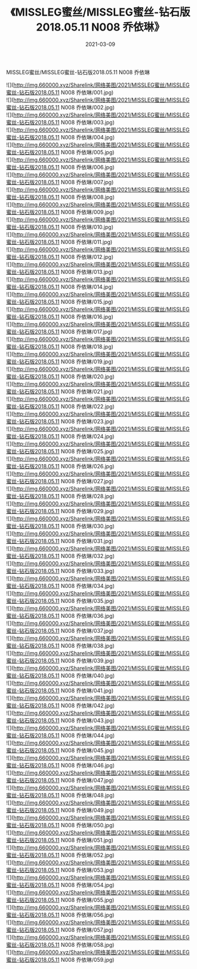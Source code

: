 ﻿---
layout: post
title:  《MISSLEG蜜丝/MISSLEG蜜丝-钻石版2018.05.11 N008 乔依琳》
date:   2021-03-09
img: http://img.660000.xyz/Sharelink/网络美图/2021/MISSLEG蜜丝/MISSLEG蜜丝-钻石版2018.05.11 N008 乔依琳/000.jpg
categories: [美女, 清纯, 唯美]
---

MISSLEG蜜丝/MISSLEG蜜丝-钻石版2018.05.11 N008 乔依琳

 ![](http://img.660000.xyz/Sharelink/网络美图/2021/MISSLEG蜜丝/MISSLEG蜜丝-钻石版2018.05.11 N008 乔依琳/001.jpg) <br>![](http://img.660000.xyz/Sharelink/网络美图/2021/MISSLEG蜜丝/MISSLEG蜜丝-钻石版2018.05.11 N008 乔依琳/002.jpg) <br>![](http://img.660000.xyz/Sharelink/网络美图/2021/MISSLEG蜜丝/MISSLEG蜜丝-钻石版2018.05.11 N008 乔依琳/003.jpg) <br>![](http://img.660000.xyz/Sharelink/网络美图/2021/MISSLEG蜜丝/MISSLEG蜜丝-钻石版2018.05.11 N008 乔依琳/004.jpg) <br>![](http://img.660000.xyz/Sharelink/网络美图/2021/MISSLEG蜜丝/MISSLEG蜜丝-钻石版2018.05.11 N008 乔依琳/005.jpg) <br>![](http://img.660000.xyz/Sharelink/网络美图/2021/MISSLEG蜜丝/MISSLEG蜜丝-钻石版2018.05.11 N008 乔依琳/006.jpg) <br>![](http://img.660000.xyz/Sharelink/网络美图/2021/MISSLEG蜜丝/MISSLEG蜜丝-钻石版2018.05.11 N008 乔依琳/007.jpg) <br>![](http://img.660000.xyz/Sharelink/网络美图/2021/MISSLEG蜜丝/MISSLEG蜜丝-钻石版2018.05.11 N008 乔依琳/008.jpg) <br>![](http://img.660000.xyz/Sharelink/网络美图/2021/MISSLEG蜜丝/MISSLEG蜜丝-钻石版2018.05.11 N008 乔依琳/009.jpg) <br>![](http://img.660000.xyz/Sharelink/网络美图/2021/MISSLEG蜜丝/MISSLEG蜜丝-钻石版2018.05.11 N008 乔依琳/010.jpg) <br>![](http://img.660000.xyz/Sharelink/网络美图/2021/MISSLEG蜜丝/MISSLEG蜜丝-钻石版2018.05.11 N008 乔依琳/011.jpg) <br>![](http://img.660000.xyz/Sharelink/网络美图/2021/MISSLEG蜜丝/MISSLEG蜜丝-钻石版2018.05.11 N008 乔依琳/012.jpg) <br>![](http://img.660000.xyz/Sharelink/网络美图/2021/MISSLEG蜜丝/MISSLEG蜜丝-钻石版2018.05.11 N008 乔依琳/013.jpg) <br>![](http://img.660000.xyz/Sharelink/网络美图/2021/MISSLEG蜜丝/MISSLEG蜜丝-钻石版2018.05.11 N008 乔依琳/014.jpg) <br>![](http://img.660000.xyz/Sharelink/网络美图/2021/MISSLEG蜜丝/MISSLEG蜜丝-钻石版2018.05.11 N008 乔依琳/015.jpg) <br>![](http://img.660000.xyz/Sharelink/网络美图/2021/MISSLEG蜜丝/MISSLEG蜜丝-钻石版2018.05.11 N008 乔依琳/016.jpg) <br>![](http://img.660000.xyz/Sharelink/网络美图/2021/MISSLEG蜜丝/MISSLEG蜜丝-钻石版2018.05.11 N008 乔依琳/017.jpg) <br>![](http://img.660000.xyz/Sharelink/网络美图/2021/MISSLEG蜜丝/MISSLEG蜜丝-钻石版2018.05.11 N008 乔依琳/018.jpg) <br>![](http://img.660000.xyz/Sharelink/网络美图/2021/MISSLEG蜜丝/MISSLEG蜜丝-钻石版2018.05.11 N008 乔依琳/019.jpg) <br>![](http://img.660000.xyz/Sharelink/网络美图/2021/MISSLEG蜜丝/MISSLEG蜜丝-钻石版2018.05.11 N008 乔依琳/020.jpg) <br>![](http://img.660000.xyz/Sharelink/网络美图/2021/MISSLEG蜜丝/MISSLEG蜜丝-钻石版2018.05.11 N008 乔依琳/021.jpg) <br>![](http://img.660000.xyz/Sharelink/网络美图/2021/MISSLEG蜜丝/MISSLEG蜜丝-钻石版2018.05.11 N008 乔依琳/022.jpg) <br>![](http://img.660000.xyz/Sharelink/网络美图/2021/MISSLEG蜜丝/MISSLEG蜜丝-钻石版2018.05.11 N008 乔依琳/023.jpg) <br>![](http://img.660000.xyz/Sharelink/网络美图/2021/MISSLEG蜜丝/MISSLEG蜜丝-钻石版2018.05.11 N008 乔依琳/024.jpg) <br>![](http://img.660000.xyz/Sharelink/网络美图/2021/MISSLEG蜜丝/MISSLEG蜜丝-钻石版2018.05.11 N008 乔依琳/025.jpg) <br>![](http://img.660000.xyz/Sharelink/网络美图/2021/MISSLEG蜜丝/MISSLEG蜜丝-钻石版2018.05.11 N008 乔依琳/026.jpg) <br>![](http://img.660000.xyz/Sharelink/网络美图/2021/MISSLEG蜜丝/MISSLEG蜜丝-钻石版2018.05.11 N008 乔依琳/027.jpg) <br>![](http://img.660000.xyz/Sharelink/网络美图/2021/MISSLEG蜜丝/MISSLEG蜜丝-钻石版2018.05.11 N008 乔依琳/028.jpg) <br>![](http://img.660000.xyz/Sharelink/网络美图/2021/MISSLEG蜜丝/MISSLEG蜜丝-钻石版2018.05.11 N008 乔依琳/029.jpg) <br>![](http://img.660000.xyz/Sharelink/网络美图/2021/MISSLEG蜜丝/MISSLEG蜜丝-钻石版2018.05.11 N008 乔依琳/030.jpg) <br>![](http://img.660000.xyz/Sharelink/网络美图/2021/MISSLEG蜜丝/MISSLEG蜜丝-钻石版2018.05.11 N008 乔依琳/031.jpg) <br>![](http://img.660000.xyz/Sharelink/网络美图/2021/MISSLEG蜜丝/MISSLEG蜜丝-钻石版2018.05.11 N008 乔依琳/032.jpg) <br>![](http://img.660000.xyz/Sharelink/网络美图/2021/MISSLEG蜜丝/MISSLEG蜜丝-钻石版2018.05.11 N008 乔依琳/033.jpg) <br>![](http://img.660000.xyz/Sharelink/网络美图/2021/MISSLEG蜜丝/MISSLEG蜜丝-钻石版2018.05.11 N008 乔依琳/034.jpg) <br>![](http://img.660000.xyz/Sharelink/网络美图/2021/MISSLEG蜜丝/MISSLEG蜜丝-钻石版2018.05.11 N008 乔依琳/035.jpg) <br>![](http://img.660000.xyz/Sharelink/网络美图/2021/MISSLEG蜜丝/MISSLEG蜜丝-钻石版2018.05.11 N008 乔依琳/036.jpg) <br>![](http://img.660000.xyz/Sharelink/网络美图/2021/MISSLEG蜜丝/MISSLEG蜜丝-钻石版2018.05.11 N008 乔依琳/037.jpg) <br>![](http://img.660000.xyz/Sharelink/网络美图/2021/MISSLEG蜜丝/MISSLEG蜜丝-钻石版2018.05.11 N008 乔依琳/038.jpg) <br>![](http://img.660000.xyz/Sharelink/网络美图/2021/MISSLEG蜜丝/MISSLEG蜜丝-钻石版2018.05.11 N008 乔依琳/039.jpg) <br>![](http://img.660000.xyz/Sharelink/网络美图/2021/MISSLEG蜜丝/MISSLEG蜜丝-钻石版2018.05.11 N008 乔依琳/040.jpg) <br>![](http://img.660000.xyz/Sharelink/网络美图/2021/MISSLEG蜜丝/MISSLEG蜜丝-钻石版2018.05.11 N008 乔依琳/041.jpg) <br>![](http://img.660000.xyz/Sharelink/网络美图/2021/MISSLEG蜜丝/MISSLEG蜜丝-钻石版2018.05.11 N008 乔依琳/042.jpg) <br>![](http://img.660000.xyz/Sharelink/网络美图/2021/MISSLEG蜜丝/MISSLEG蜜丝-钻石版2018.05.11 N008 乔依琳/043.jpg) <br>![](http://img.660000.xyz/Sharelink/网络美图/2021/MISSLEG蜜丝/MISSLEG蜜丝-钻石版2018.05.11 N008 乔依琳/044.jpg) <br>![](http://img.660000.xyz/Sharelink/网络美图/2021/MISSLEG蜜丝/MISSLEG蜜丝-钻石版2018.05.11 N008 乔依琳/045.jpg) <br>![](http://img.660000.xyz/Sharelink/网络美图/2021/MISSLEG蜜丝/MISSLEG蜜丝-钻石版2018.05.11 N008 乔依琳/046.jpg) <br>![](http://img.660000.xyz/Sharelink/网络美图/2021/MISSLEG蜜丝/MISSLEG蜜丝-钻石版2018.05.11 N008 乔依琳/047.jpg) <br>![](http://img.660000.xyz/Sharelink/网络美图/2021/MISSLEG蜜丝/MISSLEG蜜丝-钻石版2018.05.11 N008 乔依琳/048.jpg) <br>![](http://img.660000.xyz/Sharelink/网络美图/2021/MISSLEG蜜丝/MISSLEG蜜丝-钻石版2018.05.11 N008 乔依琳/049.jpg) <br>![](http://img.660000.xyz/Sharelink/网络美图/2021/MISSLEG蜜丝/MISSLEG蜜丝-钻石版2018.05.11 N008 乔依琳/050.jpg) <br>![](http://img.660000.xyz/Sharelink/网络美图/2021/MISSLEG蜜丝/MISSLEG蜜丝-钻石版2018.05.11 N008 乔依琳/051.jpg) <br>![](http://img.660000.xyz/Sharelink/网络美图/2021/MISSLEG蜜丝/MISSLEG蜜丝-钻石版2018.05.11 N008 乔依琳/052.jpg) <br>![](http://img.660000.xyz/Sharelink/网络美图/2021/MISSLEG蜜丝/MISSLEG蜜丝-钻石版2018.05.11 N008 乔依琳/053.jpg) <br>![](http://img.660000.xyz/Sharelink/网络美图/2021/MISSLEG蜜丝/MISSLEG蜜丝-钻石版2018.05.11 N008 乔依琳/054.jpg) <br>![](http://img.660000.xyz/Sharelink/网络美图/2021/MISSLEG蜜丝/MISSLEG蜜丝-钻石版2018.05.11 N008 乔依琳/055.jpg) <br>![](http://img.660000.xyz/Sharelink/网络美图/2021/MISSLEG蜜丝/MISSLEG蜜丝-钻石版2018.05.11 N008 乔依琳/056.jpg) <br>![](http://img.660000.xyz/Sharelink/网络美图/2021/MISSLEG蜜丝/MISSLEG蜜丝-钻石版2018.05.11 N008 乔依琳/057.jpg) <br>![](http://img.660000.xyz/Sharelink/网络美图/2021/MISSLEG蜜丝/MISSLEG蜜丝-钻石版2018.05.11 N008 乔依琳/058.jpg) <br>![](http://img.660000.xyz/Sharelink/网络美图/2021/MISSLEG蜜丝/MISSLEG蜜丝-钻石版2018.05.11 N008 乔依琳/059.jpg) <br>